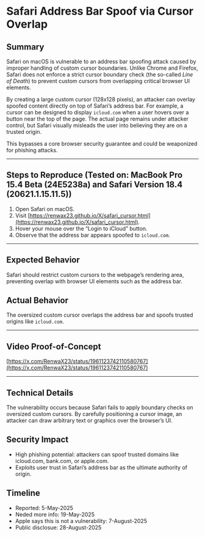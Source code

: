 # Safari Address Bar Spoof via Cursor Overlap

## Summary  
Safari on macOS is vulnerable to an address bar spoofing attack caused by improper handling of custom cursor boundaries. Unlike Chrome and Firefox, Safari does not enforce a strict cursor boundary check (the so-called *Line of Death*) to prevent custom cursors from overlapping critical browser UI elements.  

By creating a large custom cursor (128x128 pixels), an attacker can overlay spoofed content directly on top of Safari’s address bar. For example, a cursor can be designed to display `icloud.com` when a user hovers over a button near the top of the page. The actual page remains under attacker control, but Safari visually misleads the user into believing they are on a trusted origin.  

This bypasses a core browser security guarantee and could be weaponized for phishing attacks.  

---

## Steps to Reproduce  (Tested on: MacBook Pro 15.4 Beta (24E5238a) and Safari Version 18.4 (20621.1.15.11.5))

1. Open Safari on macOS.  
2. Visit [https://renwax23.github.io/X/safari_cursor.html](https://renwax23.github.io/X/safari_cursor.html).  
3. Hover your mouse over the “Login to iCloud” button.  
4. Observe that the address bar appears spoofed to `icloud.com`.  

---

## Expected Behavior  
Safari should restrict custom cursors to the webpage’s rendering area, preventing overlap with browser UI elements such as the address bar.  

## Actual Behavior  
The oversized custom cursor overlaps the address bar and spoofs trusted origins like `icloud.com`.  

---

## Video Proof-of-Concept  
[https://x.com/RenwaX23/status/1961123742110580767](https://x.com/RenwaX23/status/1961123742110580767)

---

## Technical Details  

The vulnerability occurs because Safari fails to apply boundary checks on oversized custom cursors. By carefully positioning a cursor image, an attacker can draw arbitrary text or graphics over the browser’s UI.  

## Security Impact

- High phishing potential: attackers can spoof trusted domains like icloud.com, bank.com, or apple.com.
- Exploits user trust in Safari’s address bar as the ultimate authority of origin.

## Timeline
- Reported: 5-May-2025
- Neded more info: 19-May-2025
- Apple says this is not a vulnerability: 7-August-2025
- Public disclosue: 28-August-2025
